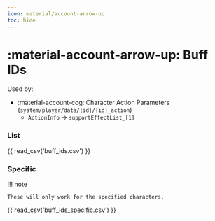 ```yaml
---
icon: material/account-arrow-up
toc: hide
---
```


# :material-account-arrow-up: Buff IDs

Used by:

* :material-account-cog: Character Action Parameters (`system/player/data/{id}/{id}_action`)
    * `ActionInfo` -> `supportEffectList_[1]`

### List

{{ read_csv('buff_ids.csv') }}

### Specific

!!! note

    These will only work for the specified characters.

{{ read_csv('buff_ids_specific.csv') }}